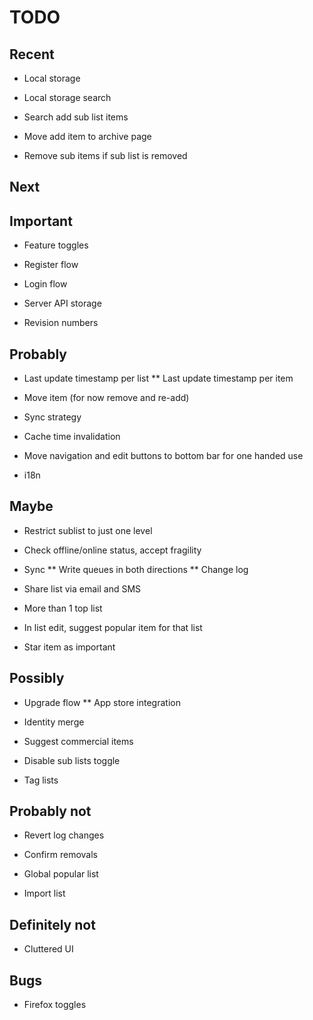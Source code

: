 TODO
===

Recent
---

* Local storage

* Local storage search

* Search add sub list items

* Move add item to archive page 

* Remove sub items if sub list is removed


Next
---



Important
----

* Feature toggles

* Register flow

* Login flow

* Server API storage

* Revision numbers


Probably
---

* Last update timestamp per list
** Last update timestamp per item

* Move item (for now remove and re-add)

* Sync strategy

* Cache time invalidation

* Move navigation and edit buttons to bottom bar for one handed use

* i18n


Maybe
---

* Restrict sublist to just one level

* Check offline/online status, accept fragility

* Sync 
** Write queues in both directions
** Change log

* Share list via email and SMS

* More than 1 top list

* In list edit, suggest popular item for that list

* Star item as important


Possibly
---

* Upgrade flow 
** App store integration

* Identity merge

* Suggest commercial items

* Disable sub lists toggle

* Tag lists


Probably not
---

* Revert log changes

* Confirm removals

* Global popular list

* Import list
   

Definitely not
-----

* Cluttered UI


Bugs
---

* Firefox toggles

